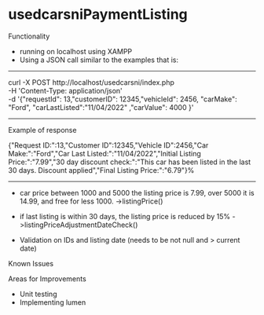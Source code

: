 # usedcarsniPaymentListing

Functionality
- running on localhost using XAMPP
- Using a JSON call similar to the examples that is:
----------------------------------------------------------

curl -X POST http://localhost/usedcarsni/index.php \
   -H 'Content-Type: application/json' \
   -d '{"requestId": 13,"customerID": 12345,"vehicleId": 2456,  "carMake": "Ford", "carLastListed":"11/04/2022" ,"carValue": 4000 }'

----------------------------------------------------------

Example of response

{"Request ID:":13,"Customer ID":12345,"Vehicle ID":2456,"Car Make:":"Ford","Car Last Listed:":"11\/04\/2022","Initial Listing Price:":"7.99","30 day discount check:":"This car has been listed in the last 30 days. Discount applied","Final Listing Price:":"6.79"}%     

-----------------------------------------------------------

- car price between 1000 and 5000 the listing price is 7.99, over 5000 it is 14.99, and free for less 1000.  ->listingPrice() 
- if last listing is within 30 days, the listing price is reduced by 15% ->listingPriceAdjustmentDateCheck()

- Validation on IDs and listing date (needs to be not null and > current date)


Known Issues


Areas for Improvements
- Unit testing
- Implementing lumen